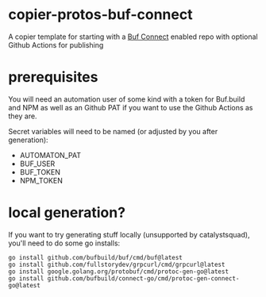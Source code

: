 # copier-protos-buf-connect

A copier template for starting with a [Buf Connect](https://connect.build/) enabled repo with optional Github Actions for publishing

# prerequisites

You will need an automation user of some kind with a token for Buf.build and NPM as well as an Github PAT if you want to use the Github Actions as they are.

Secret variables will need to be named (or adjusted by you after generation):

- AUTOMATON_PAT
- BUF_USER
- BUF_TOKEN
- NPM_TOKEN

# local generation?

If you want to try generating stuff locally (unsupported by catalystsquad), you'll need to do some go installs:

```
go install github.com/bufbuild/buf/cmd/buf@latest
go install github.com/fullstorydev/grpcurl/cmd/grpcurl@latest
go install google.golang.org/protobuf/cmd/protoc-gen-go@latest
go install github.com/bufbuild/connect-go/cmd/protoc-gen-connect-go@latest
```
